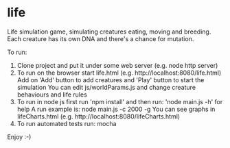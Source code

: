 # life
Life simulation game, simulating creatures eating, moving and breeding. Each creature has its own DNA and there's a chance for mutation.

To run:
1. Clone project and put it under some web server (e.g. node http server)
2. To run on the browser start life.html (e.g. http://localhost:8080/life.html)
   Add on 'Add' button to add creatures and 'Play' button to start the simulation
   You can edit js/worldParams.js and change creature behaviours and life rules
3. To run in node js first run 'npm install' and then run: 'node main.js -h' for help
   A run example is: node main.js -c 2000 -g
   You can see graphs in lifeCharts.html (e.g. http://localhost:8080/lifeCharts.html)
4. To run automated tests run:
   mocha
 
Enjoy :-)
